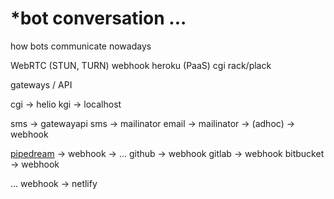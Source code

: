 # \*bot conversation ...



how bots communicate nowadays


 WebRTC (STUN, TURN)
 webhook
 heroku (PaaS)
 cgi
 rack/plack
 
 
 gateways / API
 
 
 cgi -> helio 
 kgi -> localhost
 
 
 sms -> gatewayapi
 sms -> mailinator
 email -> mailinator -> (adhoc) -> webhook
 
 [pipedream][1] -> webhook -> ...
 github -> webhook
 gitlab -> webhook
 bitbucket -> webhook
 
 
 ... webhook -> netlify
 
 
 
 [1]: https://pipedream.com/@tod/use-http-requests-to-trigger-a-workflow-p_6lCy5y/edit#c_new-cell-2

